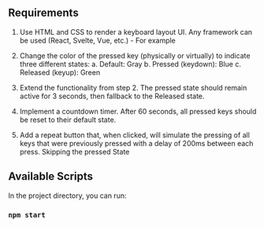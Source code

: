 ## Requirements

1. Use HTML and CSS to render a keyboard layout UI. Any framework can be used
(React, Svelte, Vue, etc.) - For example

1. Change the color of the pressed key (physically or virtually) to indicate three different states:
a. Default: Gray
b. Pressed (keydown): Blue
c. Released (keyup): Green

1. Extend the functionality from step 2. The pressed state should remain active for
3 seconds, then fallback to the Released state.

1. Implement a countdown timer. After 60 seconds, all pressed keys should be
reset to their default state.

1. Add a repeat button that, when clicked, will simulate the pressing of all keys that
were previously pressed with a delay of 200ms between each press. Skipping
the pressed State

## Available Scripts

In the project directory, you can run:

### `npm start`